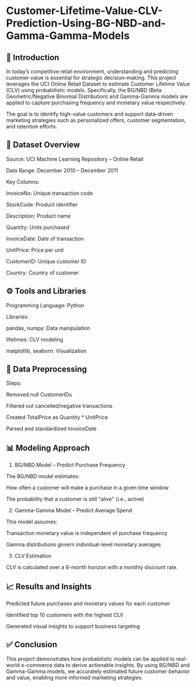 # Customer-Lifetime-Value-CLV-Prediction-Using-BG-NBD-and-Gamma-Gamma-Models


## 📌 Introduction

In today’s competitive retail environment, understanding and predicting customer value is essential for strategic decision-making. This project leverages the UCI Online Retail Dataset to estimate Customer Lifetime Value (CLV) using probabilistic models. Specifically, the BG/NBD (Beta Geometric/Negative Binomial Distribution) and Gamma-Gamma models are applied to capture purchasing frequency and monetary value respectively.


The goal is to identify high-value customers and support data-driven marketing strategies such as personalized offers, customer segmentation, and retention efforts.



## 🧾 Dataset Overview

Source: UCI Machine Learning Repository – Online Retail

Data Range: December 2010 – December 2011

Key Columns:

InvoiceNo: Unique transaction code

StockCode: Product identifier

Description: Product name

Quantity: Units purchased

InvoiceDate: Date of transaction

UnitPrice: Price per unit

CustomerID: Unique customer ID

Country: Country of customer



## ⚙️ Tools and Libraries

Programming Language: Python

Libraries:

pandas, numpy: Data manipulation

lifetimes: CLV modeling

matplotlib, seaborn: Visualization



## 🧼 Data Preprocessing

Steps:

Removed null CustomerIDs

Filtered out cancelled/negative transactions

Created TotalPrice as Quantity * UnitPrice

Parsed and standardized InvoiceDate


## 📊 Modeling Approach

1. BG/NBD Model – Predict Purchase Frequency
   
The BG/NBD model estimates:

How often a customer will make a purchase in a given time window

The probability that a customer is still "alive" (i.e., active)

2. Gamma-Gamma Model – Predict Average Spend
   
This model assumes:

Transaction monetary value is independent of purchase frequency

Gamma distributions govern individual-level monetary averages

3. CLV Estimation
   
CLV is calculated over a 6-month horizon with a monthly discount rate.


## 📈 Results and Insights

Predicted future purchases and monetary values for each customer

Identified top 10 customers with the highest CLV

Generated visual insights to support business targeting


## ✅ Conclusion

This project demonstrates how probabilistic models can be applied to real-world e-commerce data to derive actionable insights. By using BG/NBD and Gamma-Gamma models, we accurately estimated future customer behavior and value, enabling more informed marketing strategies.

